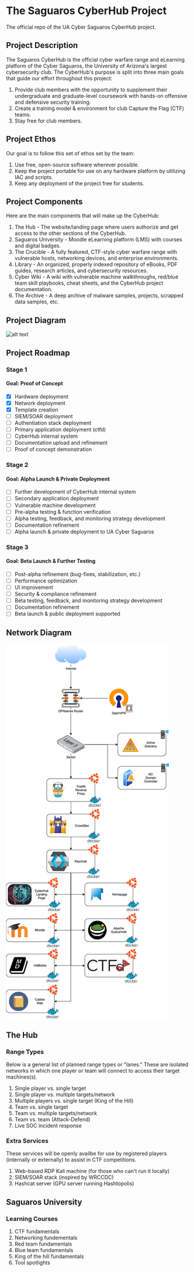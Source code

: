 # The Saguaros CyberHub Project

The official repo of the UA Cyber Saguaros CyberHub project.

## Project Description

The Saguaros CyberHub is the official cyber warfare range and eLearning platform of the Cyber Saguaros, the University of Arizona's largest cybersecurity club. The CyberHub's purpose is split into three main goals that guide our effort throughout this project:
1. Provide club members with the opportunity to supplement their undergraduate and graduate-level coursework with hands-on offensive and defensive security training.
2. Create a training model & environment for club Capture the Flag (CTF) teams.
3. Stay free for club members.

## Project Ethos

Our goal is to follow this set of ethos set by the team:
1. Use free, open-source software wherever possible.
2. Keep the project portable for use on any hardware platform by utilizing IAC and scripts.
3. Keep any deployment of the project free for students.

## Project Components

Here are the main components that will make up the CyberHub:
1. The Hub - The website/landing page where users authorize and get access to the other sections of the CyberHub.
2. Saguaros University - Moodle eLearning platform (LMS) with courses and digital badges.
3. The Crucible - A fully featured, CTF-style cyber warfare range with vulnerable hosts, networking devices, and enterprise environments. 
4. Library - An organized, properly indexed repository of eBooks, PDF guides, research articles, and cybersecurity resources.
5. Cyber Wiki - A wiki with vulnerable machine walkthroughs, red/blue team skill playbooks, cheat sheets, and the CyberHub project documentation.
6. The Archive - A deep archive of malware samples, projects, scrapped data samples, etc.

## Project Diagram

![alt text](https://github.com/echumley/CyberHub-Project/blob/15e9d9d7a948f42f647a059a963ff6719399bc96/CyberHub.png)

## Project Roadmap

### Stage 1

#### Goal: Proof of Concept
- [x] Hardware deployment
- [x] Network deployment
- [x] Template creation
- [ ] SIEM/SOAR deployment
- [ ] Authentiation stack deployment
- [ ] Primary application deployment (ctfd)
- [ ] CyberHub internal system
- [ ] Documentation upload and refinement
- [ ] Proof of concept demonstration

### Stage 2

#### Goal: Alpha Launch & Private Deployment

- [ ] Further development of CyberHub internal system
- [ ] Secondary application deployment
- [ ] Vulnerable machine development
- [ ] Pre-alpha testing & function verification
- [ ] Alpha testing, feedback, and monitoring strategy development
- [ ] Documentation refinement
- [ ] Alpha launch & private deployment to UA Cyber Saguaros

### Stage 3

#### Goal: Beta Launch & Further Testing

- [ ] Post-alpha refinement (bug-fixes, stabilization, etc.)
- [ ] Performance optimization
- [ ] UI improvement
- [ ] Security & compliance refinement
- [ ] Beta testing, feedback, and monitoring strategy development
- [ ] Documentation refinement
- [ ] Beta launch & public deployment supported

## Network Diagram

![alt text](https://github.com/echumley/The-CyberHub/blob/f8049c57394e33b6164e692e35cd060c55848872/CyberHub%20Network%20v1.drawio.png)

## The Hub

### Range Types

Below is a general list of planned range types or "lanes." These are isolated networks in which one player or team will connect to access their target machines(s).

1. Single player vs. single target
2. Single player vs. multiple targets/network
3. Multiple players vs. single target (King of the Hill)
4. Team vs. single target
5. Team vs. multiple targets/network
6. Team vs. team (Attack-Defend)
7. Live SOC incident response

### Extra Services

These services will be openly availbe for use by registered players (internally or externally) to assist in CTF competitions.

1. Web-based RDP Kali machine (for those who can't run it locally)
2. SIEM/SOAR stack (inspired by WRCCDC)
3. Hashcat server (GPU server running Hashtopolis)

## Saguaros University

### Learning Courses

1. CTF fundamentals
2. Networking fundementals
3. Red team fundamentals
4. Blue team fundamentals
5. King of the hill fundamentals
6. Tool spotlights